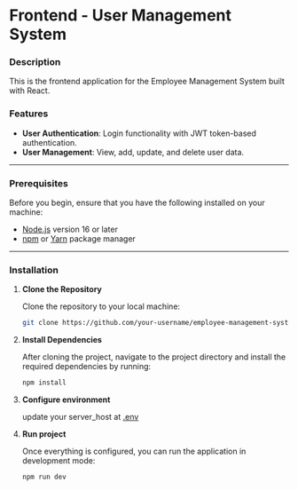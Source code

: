 # Frontend - User Management System

### Description
This is the frontend application for the Employee Management System built with React.

### Features
- **User Authentication**: Login functionality with JWT token-based authentication.
- **User Management**: View, add, update, and delete user data.

---

### Prerequisites

Before you begin, ensure that you have the following installed on your machine:

- [Node.js](https://nodejs.org/en/) version 16 or later
- [npm](https://www.npmjs.com/) or [Yarn](https://yarnpkg.com/) package manager

---

### Installation

1. **Clone the Repository**

   Clone the repository to your local machine:

   ```bash
   git clone https://github.com/your-username/employee-management-system-frontend.git
   ```

2. **Install Dependencies**

   After cloning the project, navigate to the project directory and install the required dependencies by running:
   ```bash
   npm install
   ```
   
3. **Configure environment**
   
   update your server_host at [.env](.env)


4. **Run project**

   Once everything is configured, you can run the application in development mode:
   ```bash
   npm run dev
   ```